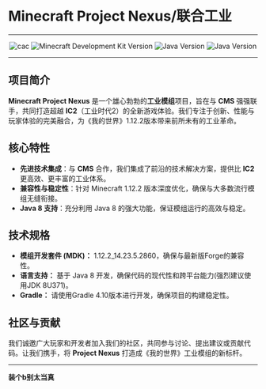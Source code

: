 # Minecraft Project Nexus/联合工业

---

<p align="center">
  <img src="https://img.shields.io/badge/CIP and CMS-0080FF" alt="cac"/>
  <img src="https://img.shields.io/badge/MDK-1.12.2_14.23.5.2860-brown" alt="Minecraft Development Kit Version"/>
  <img src="https://img.shields.io/badge/Java-8U371-00CC00" alt="Java Version"/>
  <img src="https://img.shields.io/badge/LICENSE-MIT-0080FF" alt="Java Version"/>
</p>

---

## 项目简介
**Minecraft Project Nexus** 是一个雄心勃勃的**工业模组**项目，旨在与 **CMS** 强强联手，共同打造超越 **IC2**（工业时代2）的全新游戏体验。我们专注于创新、性能与玩家体验的完美融合，为《我的世界》1.12.2版本带来前所未有的工业革命。

## 核心特性
- **先进技术集成**：与 **CMS** 合作，我们集成了前沿的技术解决方案，提供比 **IC2** 更高效、更丰富的工业体系。
- **兼容性与稳定性**：针对 Minecraft 1.12.2 版本深度优化，确保与大多数流行模组无缝衔接。
- **Java 8 支持**：充分利用 Java 8 的强大功能，保证模组运行的高效与稳定。

## 技术规格
- **模组开发套件 (MDK)：** 1.12.2_14.23.5.2860，确保与最新版Forge的兼容性。
- **语言支持：** 基于 Java 8 开发，确保代码的现代性和跨平台能力(强烈建议使用JDK 8U371)。
- **Gradle：** 请使用Gradle 4.10版本进行开发，确保项目的构建稳定性。
## 社区与贡献
我们诚邀广大玩家和开发者加入我们的社区，共同参与讨论、提出建议或贡献代码。让我们携手，将 **Project Nexus** 打造成《我的世界》工业模组的新标杆。


---
**装个b别太当真**


